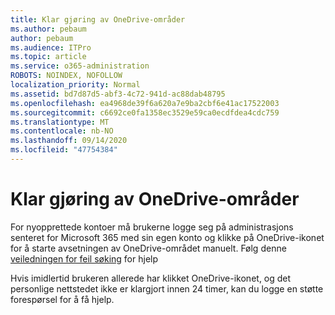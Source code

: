 ```yaml
---
title: Klar gjøring av OneDrive-områder
ms.author: pebaum
author: pebaum
ms.audience: ITPro
ms.topic: article
ms.service: o365-administration
ROBOTS: NOINDEX, NOFOLLOW
localization_priority: Normal
ms.assetid: bd7d87d5-abf3-4c72-941d-ac88dab48795
ms.openlocfilehash: ea4968de39f6a620a7e9ba2cbf6e41ac17522003
ms.sourcegitcommit: c6692ce0fa1358ec3529e59ca0ecdfdea4cdc759
ms.translationtype: MT
ms.contentlocale: nb-NO
ms.lasthandoff: 09/14/2020
ms.locfileid: "47754384"
---
```

# <a name="onedrive-site-provisioning"></a>Klar gjøring av OneDrive-områder

For nyopprettede kontoer må brukerne logge seg på administrasjons senteret for Microsoft 365 med sin egen konto og klikke på OneDrive-ikonet for å starte avsetningen av OneDrive-området manuelt.
Følg denne [veiledningen for feil søking](https://docs.microsoft.com/sharepoint/support/sites/troubleshooting-guide-for-sites-stopped-at-provisioning) for hjelp

Hvis imidlertid brukeren allerede har klikket OneDrive-ikonet, og det personlige nettstedet ikke er klargjort innen 24 timer, kan du logge en støtte forespørsel for å få hjelp.

